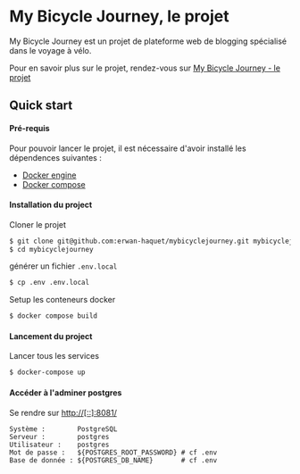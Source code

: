 # My Bicycle Journey, le projet
My Bicycle Journey est un projet de plateforme web de blogging spécialisé dans le voyage à vélo.   

Pour en savoir plus sur le projet, rendez-vous sur [My Bicycle Journey - le projet](https://github.com/erwan-haquet/mybicyclejourney/wiki/My-Bicycle-Journey)

## Quick start

#### Pré-requis

Pour pouvoir lancer le projet, il est nécessaire d'avoir installé les dépendences suivantes :

- [Docker engine](https://docs.docker.com/engine/installation/)
- [Docker compose](https://docs.docker.com/compose/install/)

#### Installation du project

Cloner le projet

```bash
$ git clone git@github.com:erwan-haquet/mybicyclejourney.git mybicyclejourney
$ cd mybicyclejourney
```

générer un fichier `.env.local`

```bash
$ cp .env .env.local
```

Setup les conteneurs docker

```bash
$ docker compose build 
```

#### Lancement du project

Lancer tous les services

```bash
$ docker-compose up
```

#### Accéder à l'adminer postgres

Se rendre sur [http://[::]:8081/](http://[::]:8081/)

```
Système :        PostgreSQL
Serveur :        postgres
Utilisateur :    postgres
Mot de passe :   ${POSTGRES_ROOT_PASSWORD} # cf .env
Base de donnée : ${POSTGRES_DB_NAME}       # cf .env
```


